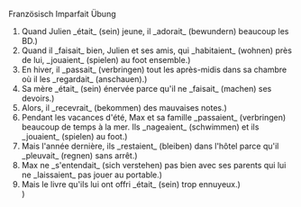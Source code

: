 Französisch Imparfait Übung

<ol>
	<li>Quand Julien _était_ <span class="tip">(sein)</span> jeune, il _adorait_ <span class="tip">(bewundern)</span> beaucoup les BD.)</li>
	<li>Quand il _faisait_ bien, Julien et ses amis, qui _habitaient_ <span class="tip">(wohnen)</span> près de lui, _jouaient_ <span class="tip">(spielen)</span> au foot ensemble.)</li>
	<li>En hiver, il _passait_ <span class="tip">(verbringen)</span> tout les après-midis dans sa chambre où il les _regardait_ <span class="tip">(anschauen)</span>.)</li>
	<li>Sa mère _était_ <span class="tip">(sein)</span> énervée parce qu'il ne _faisait_ <span class="tip">(machen)</span> ses devoirs.)</li>
	<li>Alors, il _recevrait_ <span class="tip">(bekommen)</span> des mauvaises notes.)</li>
	<li>Pendant les vacances d'été, Max et sa famille _passaient_ <span class="tip">(verbringen)</span> beaucoup de temps à la mer. Ils _nageaient_ <span class="tip">(schwimmen)</span> et ils _jouaient_ <span class="tip">(spielen)</span> au foot.)</li>
	<li>Mais l'année dernière, ils _restaient_ <span class="tip">(bleiben)</span> dans l'hôtel parce qu'il _pleuvait_ <span class="tip">(regnen)</span> sans arrêt.)</li>
	<li>Max ne _s'entendait_ <span class="tip">(sich verstehen)</span> pas bien avec ses parents qui lui ne _laissaient_ pas jouer au portable.)</li>
	<li>Mais le livre qu'ils lui ont offri _était_ <span class="tip">(sein)</span> trop ennuyeux.)</li>
)</ol>
